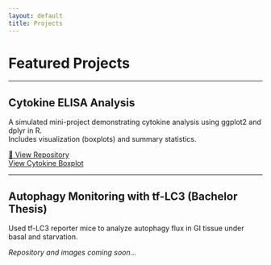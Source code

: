 ```yaml
---
layout: default
title: Projects
---
```


# Featured Projects

---

## Cytokine ELISA Analysis

A simulated mini-project demonstrating cytokine analysis using ggplot2 and dplyr in R.  
Includes visualization (boxplots) and summary statistics.

[🧾 View Repository](https://github.com/dkMarina/Cytokine_ELISA_Analysis)  
  [View Cytokine Boxplot](assets/cytokine_plot.png)

---

## Autophagy Monitoring with tf-LC3 (Bachelor Thesis)

Used tf-LC3 reporter mice to analyze autophagy flux in GI tissue under basal and starvation.

_Repository and images coming soon..._

